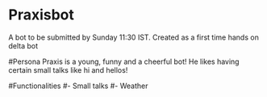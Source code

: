 # Praxisbot
A bot to be submitted by Sunday 11:30 IST.
Created as a first time hands on delta bot

#Persona
Praxis is a young, funny and a cheerful bot!
He likes having certain small talks like hi and hellos!

#Functionalities
#- Small talks
#- Weather
